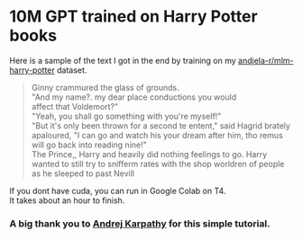 # 10M GPT trained on Harry Potter books
Here is a sample of the text I got in the end by training on my [andjela-r/mlm-harry-potter](https://huggingface.co/datasets/andjela-r/mlm-harry-potter) dataset.

>Ginny crammured the glass of grounds.  
"And my name?. my dear place conductions you would  
affect that Voldemort?"  
"Yeah, you shall go something with you're myself!"  
"But it's only been thrown for a second te entent," said Hagrid brately apaloured, "I can go and watch his your dream after him, tho remus will go back into reading nine!"  
The Prince,, Harry and heavily did nothing feelings to go. Harry wanted to still try to snifferm rates with the shop worldren of people as he sleeped to past Nevill

If you dont have cuda, you can run in Google Colab on T4.  
It takes about an hour to finish.  
### A big thank you to [Andrej Karpathy](https://github.com/karpathy) for this simple tutorial.